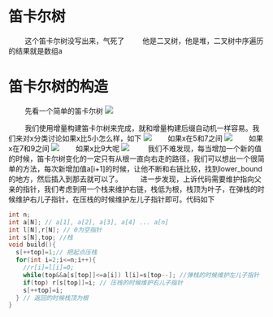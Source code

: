 
# 笛卡尔树
&emsp;&emsp; 这个笛卡尔树没写出来，气死了
&emsp;&emsp; 他是二叉树，他是堆，二叉树中序遍历的结果就是数组a

# 笛卡尔树的构造
&emsp;&emsp; 先看一个简单的笛卡尔树
![](/images/笛卡尔树/笛卡尔树.png)
<!---more-->
&emsp;&emsp; 我们使用增量构建笛卡尔树来完成，就和增量构建后缀自动机一样容易。我们来对x分类讨论如果x比5小怎么样，如下
![](/images/笛卡尔树/笛卡尔树x<5.png)
&emsp;&emsp;如果x在5和7之间
![](/images/笛卡尔树/笛卡尔树x>5<7.png)
&emsp;&emsp;如果x在7和9之间
![](/images/笛卡尔树/笛卡尔树x>7<9.png)
&emsp;&emsp;如果x比9大呢
![](/images/笛卡尔树/笛卡尔树x>9.png)
&emsp;&emsp; 我们不难发现，每当增加一个新的值的时候，笛卡尔树变化的一定只有从根一直向右走的路径，我们可以想出一个很简单的方法，每次新增加值a[i+1]的时候，让他不断和右链比较，找到lower_bound的地方，然后插入到那去就可以了。
&emsp;&emsp; 进一步发现，上诉代码需要维护指向父亲的指针，我们考虑到用一个栈来维护右链，栈低为根，栈顶为叶子，在弹栈的时候维护右儿子指针，在压栈的时候维护左儿子指针即可。代码如下
```cpp
int n;
int a[N]; // a[1], a[2], a[3], a[4] ... a[n]
int l[N],r[N]; // 0为空指针
int s[N],top; //栈
void build(){
  s[++top]=1;// 把起点压栈
  for(int i=2;i<=n;i++){
    //r[i]=l[i]=0;
    while(top&&a[s[top]]<=a[i]) l[i]=s[top--]; //弹栈的时候维护左儿子指针
    if(top) r[s[top]]=i; // 压栈的时候维护右儿子指针
    s[++top]=i;
  } // 返回的时候栈顶为根
}

```
